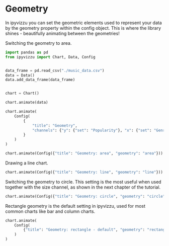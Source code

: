 # Geometry

In ipyvizzu you can set the geometric elements used to represent your data by
the geometry property within the config object. This is where the library shines
\- beautifully animating between the geometries!

Switching the geometry to area.

<div id="tutorial_01"></div>

```python
import pandas as pd
from ipyvizzu import Chart, Data, Config


data_frame = pd.read_csv("./music_data.csv")
data = Data()
data.add_data_frame(data_frame)


chart = Chart()

chart.animate(data)

chart.animate(
    Config(
        {
            "title": "Geometry",
            "channels": {"y": {"set": "Popularity"}, "x": {"set": "Genres"}},
        }
    )
)

chart.animate(Config({"title": "Geometry: area", "geometry": "area"}))
```

Drawing a line chart.

<div id="tutorial_02"></div>

```python
chart.animate(Config({"title": "Geometry: line", "geometry": "line"}))
```

Switching the geometry to circle. This setting is the most useful when used
together with the size channel, as shown in the next chapter of the tutorial.

<div id="tutorial_03"></div>

```python
chart.animate(Config({"title": "Geometry: circle", "geometry": "circle"}))
```

Rectangle geometry is the default setting in ipyvizzu, used for most common
charts like bar and column charts.

<div id="tutorial_04"></div>

```python
chart.animate(
    Config(
        {"title": "Geometry: rectangle - default", "geometry": "rectangle "}
    )
)
```

<script src="./geometry.js"></script>

